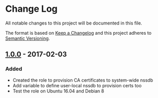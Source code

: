 # Change Log
All notable changes to this project will be documented in this file.

The format is based on [Keep a Changelog](http://keepachangelog.com/) 
and this project adheres to [Semantic Versioning](http://semver.org/).

## [1.0.0] - 2017-02-03
### Added
- Created the role to provision CA certificates to system-wide nssdb
- Add variable to define user-local nssdb to provision certs too
- Test the role on Ubuntu 16.04 and Debian 8

[Unreleased]: https://github.com/pixelart/ansible-role-vagrant/compare/1.0.0...HEAD
[1.0.0]: https://github.com/pixelart/ansible-role-nssdb/compare/2a8ae30...1.0.0
